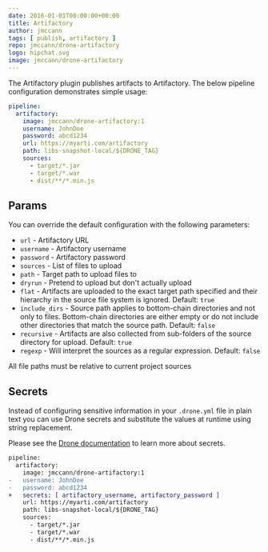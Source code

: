```yaml
---
date: 2016-01-01T00:00:00+00:00
title: Artifactory
author: jmccann
tags: [ publish, artifactory ]
repo: jmccann/drone-artifactory
logo: hipchat.svg
image: jmccann/drone-artifactory
---
```


The Artifactory plugin publishes artifacts to Artifactory.
The below pipeline configuration demonstrates simple usage:

```yaml
pipeline:
  artifactory:
    image: jmccann/drone-artifactory:1
    username: JohnDoe
    password: abcd1234
    url: https://myarti.com/artifactory
    path: libs-snapshot-local/${DRONE_TAG}
    sources:
      - target/*.jar
      - target/*.war
      - dist/**/*.min.js
```

## Params

You can override the default configuration with the following parameters:

* `url` - Artifactory URL
* `username` - Artifactory username
* `password` - Artifactory password
* `sources` - List of files to upload
* `path` - Target path to upload files to
* `dryrun` - Pretend to upload but don't actually upload
* `flat` - Artifacts are uploaded to the exact target path specified and their hierarchy in the source file system is ignored.  Default: `true`
* `include_dirs` - Source path applies to bottom-chain directories and not only to files. Bottom-chain directories are either empty or do not include other directories that match the source path.  Default: `false`
* `recursive` - Artifacts are also collected from sub-folders of the source directory for upload.  Default: `true`
* `regexp` - Will interpret the sources as a regular expression.  Default: `false`

All file paths must be relative to current project sources

## Secrets

Instead of configuring sensitive information in your `.drone.yml` file in
plain text you can use Drone secrets and substitute the values at runtime using string replacement.

Please see the [Drone documentation](http://docs.drone.io/manage-secrets/) to learn more about secrets.

```diff
pipeline:
  artifactory:
    image: jmccann/drone-artifactory:1
-   username: JohnDoe
-   password: abcd1234
+   secrets: [ artifactory_username, artifactory_password ]
    url: https://myarti.com/artifactory
    path: libs-snapshot-local/${DRONE_TAG}
    sources:
      - target/*.jar
      - target/*.war
      - dist/**/*.min.js
```
